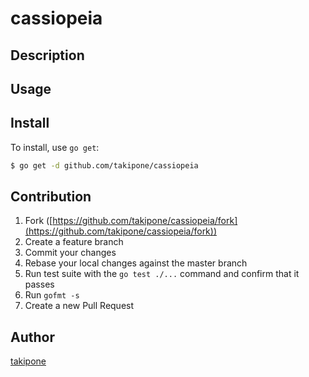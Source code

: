 # cassiopeia



## Description

## Usage

## Install

To install, use `go get`:

```bash
$ go get -d github.com/takipone/cassiopeia
```

## Contribution

1. Fork ([https://github.com/takipone/cassiopeia/fork](https://github.com/takipone/cassiopeia/fork))
1. Create a feature branch
1. Commit your changes
1. Rebase your local changes against the master branch
1. Run test suite with the `go test ./...` command and confirm that it passes
1. Run `gofmt -s`
1. Create a new Pull Request

## Author

[takipone](https://github.com/takipone)
